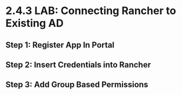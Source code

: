 # 2.4.3 LAB: Connecting Rancher to Existing AD
## Step 1: Register App In Portal
## Step 2: Insert Credentials into Rancher
## Step 3: Add Group Based Permissions
